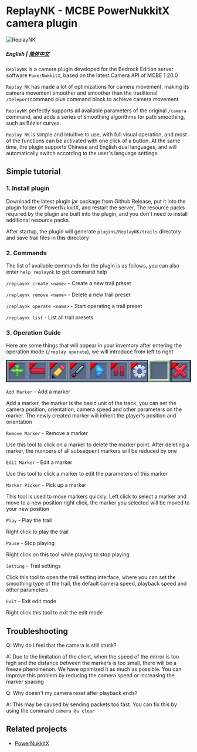 # ReplayNK - MCBE PowerNukkitX camera plugin

![ReplayNK](https://socialify.git.ci/PowerNukkitX/ReplayNK/image?description=1&descriptionEditable=ReplayMod%20for%20MCBE!&font=Inter&forks=1&issues=1&language=1&name=1&owner=1&pattern=Plus&pulls=1&stargazers=1&theme=Light)

##### English | [简体中文](README_zh-cn.md)

`ReplayNK` is a camera plugin developed for the Bedrock Edition server software `PowerNukkitX`, based on the latest Camera API of MCBE 1.20.0

`Replay NK` has made a lot of optimizations for camera movement, making its camera movement smoother and smoother than the traditional `/teleport`command plus command block to achieve camera movement

`ReplayNK` perfectly supports all available parameters of the original `/camera` command, and adds a series of smoothing algorithms for path smoothing, such as Bézier curves.

`Replay NK` is simple and intuitive to use, with full visual operation, and most of the functions can be activated with one click of a button. At the same time, the plugin supports Chinese and English dual languages, and will automatically switch according to the user's language settings.

## Simple tutorial

### 1. Install plugin

Download the latest plugin jar package from Github Release, put it into the plugin folder of PowerNukkitX, and restart the server. The resource packs required by the plugin are built into the plugin, and you don't need to install additional resource packs.

After startup, the plugin will generate `plugins/ReplayNK/trails` directory and save trail files in this directory

### 2. Commands

The list of available commands for the plugin is as follows, you can also enter `help replaynk` to get command help

`/replaynk create <name>` - Create a new trail preset

`/replaynk remove <name>` - Delete a new trail preset

`/replaynk operate <name>` - Start operating a trail preset

`/replaynk list` - List all trail presets

### 3. Operation Guide

Here are some things that will appear in your inventory after entering the operation mode (`/replay operate`), we will introduce from left to right

![tools.png](img%2Ftools.png)

`Add Marker` - Add a marker

Add a marker, the marker is the basic unit of the track, you can set the camera position, orientation, camera speed and other parameters on the marker. The newly created marker will inherit the player's position and orientation

`Remove Marker` - Remove a marker

Use this tool to click on a marker to delete the marker point. After deleting a marker, the numbers of all subsequent markers will be reduced by one

`Edit Marker` - Edit a marker

Use this tool to click a marker to edit the parameters of this marker

`Marker Picker` - Pick up a marker

This tool is used to move markers quickly. Left click to select a marker and move to a new position right click, the marker you selected will be moved to your new position

`Play` - Play the trail

Right click to play the trail

`Pause` - Stop playing

Right click on this tool while playing to stop playing

`Setting` - Trail settings

Click this tool to open the trail setting interface, where you can set the smoothing type of the trail, the default camera speed, playback speed and other parameters

`Exit` - Exit edit mode

Right click this tool to exit the edit mode

## Troubleshooting

Q: Why do I feel that the camera is still stuck?

A: Due to the limitation of the client, when the speed of the mirror is too high and the distance between the markers is too small, there will be a freeze phenomenon. We have optimized it as much as possible. You can improve this problem by reducing the camera speed or increasing the marker spacing

Q: Why doesn't my camera reset after playback ends?

A: This may be caused by sending packets too fast. You can fix this by using the command `camera @s clear`

## Related projects

- [PowerNukkitX](https://github.com/PowerNukkitX/PowerNukkitX)